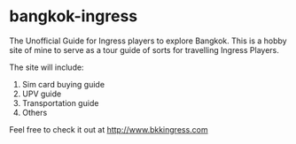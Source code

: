 # bangkok-ingress
The Unofficial Guide for Ingress players to explore Bangkok.
This is a hobby site of mine to serve as a tour guide of sorts for travelling Ingress Players.

The site will include:
1. Sim card buying guide
2. UPV guide
3. Transportation guide
4. Others

Feel free to check it out at http://www.bkkingress.com
